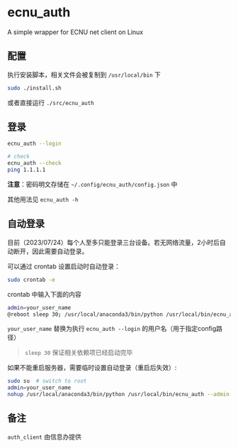 # ecnu\_auth

A simple wrapper for ECNU net client on Linux

## 配置

执行安装脚本，相关文件会被复制到 `/usr/local/bin` 下

```bash
sudo ./install.sh
```

或者直接运行 `./src/ecnu_auth`

## 登录

```bash
ecnu_auth --login

# check
ecnu_auth --check
ping 1.1.1.1
```

**注意**：密码明文存储在 `~/.config/ecnu_auth/config.json` 中

其他用法见 `ecnu_auth -h`

## 自动登录

目前（2023/07/24）每个人至多只能登录三台设备。若无网络流量，2小时后自动断开，因此需要自动登录。

可以通过 crontab 设置启动时自动登录：

```bash
sudo crontab -e
```

crontab 中输入下面的内容

```bash
admin=your_user_name
@reboot sleep 30; /usr/local/anaconda3/bin/python /usr/local/bin/ecnu_auth --admin $admin --daemon > /usr/local/bin/ecnu_auth.log 2>&1
```

`your_user_name` 替换为执行 `ecnu_auth --login` 的用户名（用于指定config路径）

> `sleep 30` 保证相关依赖项已经启动完毕

如果不能重启服务器，需要临时设置自动登录（重启后失效）:

```bash
sudo su  # switch to root
admin=your_user_name
nohup /usr/local/anaconda3/bin/python /usr/local/bin/ecnu_auth --admin $admin --daemon > /usr/local/bin/ecnu_auth.log 2>&1 &
```

## 备注

`auth_client` 由信息办提供
